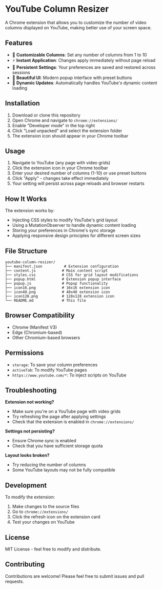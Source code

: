 # YouTube Column Resizer

A Chrome extension that allows you to customize the number of video columns displayed on YouTube, making better use of your screen space.

## Features

- 🎯 **Customizable Columns**: Set any number of columns from 1 to 10
- ⚡ **Instant Application**: Changes apply immediately without page reload
- 💾 **Persistent Settings**: Your preferences are saved and restored across sessions
- 🎨 **Beautiful UI**: Modern popup interface with preset buttons
- 🔄 **Dynamic Updates**: Automatically handles YouTube's dynamic content loading

## Installation

1. Download or clone this repository
2. Open Chrome and navigate to `chrome://extensions/`
3. Enable "Developer mode" in the top right
4. Click "Load unpacked" and select the extension folder
5. The extension icon should appear in your Chrome toolbar

## Usage

1. Navigate to YouTube (any page with video grids)
2. Click the extension icon in your Chrome toolbar
3. Enter your desired number of columns (1-10) or use preset buttons
4. Click "Apply" - changes take effect immediately
5. Your setting will persist across page reloads and browser restarts

## How It Works

The extension works by:
- Injecting CSS styles to modify YouTube's grid layout
- Using a MutationObserver to handle dynamic content loading
- Storing your preferences in Chrome's sync storage
- Applying responsive design principles for different screen sizes

## File Structure

```
youtube-column-resizer/
├── manifest.json          # Extension configuration
├── content.js            # Main content script
├── styles.css            # CSS for grid layout modifications
├── popup.html            # Extension popup interface
├── popup.js              # Popup functionality
├── icon16.png            # 16x16 extension icon
├── icon48.png            # 48x48 extension icon
├── icon128.png           # 128x128 extension icon
└── README.md             # This file
```

## Browser Compatibility

- Chrome (Manifest V3)
- Edge (Chromium-based)
- Other Chromium-based browsers

## Permissions

- `storage`: To save your column preferences
- `activeTab`: To modify YouTube pages
- `https://www.youtube.com/*`: To inject scripts on YouTube

## Troubleshooting

**Extension not working?**
- Make sure you're on a YouTube page with video grids
- Try refreshing the page after applying settings
- Check that the extension is enabled in `chrome://extensions/`

**Settings not persisting?**
- Ensure Chrome sync is enabled
- Check that you have sufficient storage quota

**Layout looks broken?**
- Try reducing the number of columns
- Some YouTube layouts may not be fully compatible

## Development

To modify the extension:

1. Make changes to the source files
2. Go to `chrome://extensions/`
3. Click the refresh icon on the extension card
4. Test your changes on YouTube

## License

MIT License - feel free to modify and distribute.

## Contributing

Contributions are welcome! Please feel free to submit issues and pull requests.
